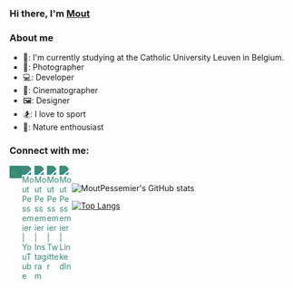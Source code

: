 ### Hi there, I'm [Mout][website]

### About me

- 📖: I'm currently studying at the Catholic University Leuven in Belgium.
- 📸: Photographer
- 💻: Developer
- 🎥: Cinematographer
- 🖼: Designer
- 🏂: I love to sport
- 🌳: Nature enthousiast

### Connect with me:

[<img align="left" alt="moutpessemier.be" width="22px" target="_blank" src="https://raw.githubusercontent.com/iconic/open-iconic/master/svg/globe.svg" style="filter: invert(48%) sepia(10%) saturate(2105%) hue-rotate(113deg) brightness(91%) contrast(87%);" />][website]
[<img align="left" alt="Mout Pessemier | YouTube" width="22px" target="_blank" src="https://cdn.jsdelivr.net/npm/simple-icons@v3/icons/youtube.svg" style="filter: invert(48%) sepia(10%) saturate(2105%) hue-rotate(113deg) brightness(91%) contrast(87%);" />][youtube]
[<img align="left" alt="Mout Pessemier | Instagram" width="22px" target="_blank" src="https://cdn.jsdelivr.net/npm/simple-icons@v3/icons/instagram.svg" style="filter: invert(48%) sepia(10%) saturate(2105%) hue-rotate(113deg) brightness(91%) contrast(87%);" />][instagram]
[<img align="left" alt="Mout Pessemier | Twitter" width="22px" target="_blank" src="https://cdn.jsdelivr.net/npm/simple-icons@v3/icons/twitter.svg" style="filter: invert(48%) sepia(10%) saturate(2105%) hue-rotate(113deg) brightness(91%) contrast(87%);" />][twitter]
[<img align="left" alt="Mout Pessemier | LinkedIn" width="22px" target="_blank" src="https://cdn.jsdelivr.net/npm/simple-icons@v3/icons/linkedin.svg" style="filter: invert(48%) sepia(10%) saturate(2105%) hue-rotate(113deg) brightness(91%) contrast(87%);" />][linkedin]

[website]: https://moutpessemier.be/
[instagram]: https://www.instagram.com/moutpessemier/
[youtube]: https://www.youtube.com/user/TheSpookyCommando
[twitter]: https://twitter.com/MoutPessemier
[linkedin]: https://www.linkedin.com/in/moutpessemier/
<br />

![MoutPessemier's GitHub stats](https://github-readme-stats.vercel.app/api?username=MoutPessemier&count_private=true&theme=onedark&show_icons=true)

[![Top Langs](https://github-readme-stats.vercel.app/api/top-langs/?username=MoutPessemier&layout=compact&count_private=true&theme=onedark&show_icons=true)](https://github.com/anuraghazra/github-readme-stats)
